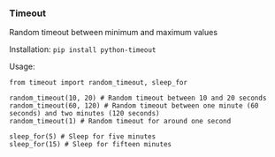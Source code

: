 ### Timeout
Random timeout between minimum and maximum values

Installation:
`pip install python-timeout`

Usage:
```
from timeout import random_timeout, sleep_for

random_timeout(10, 20) # Random timeout between 10 and 20 seconds
random_timeout(60, 120) # Random timeout between one minute (60 seconds) and two minutes (120 seconds)
random_timeout(1) # Random timeout for around one second

sleep_for(5) # Sleep for five minutes
sleep_for(15) # Sleep for fifteen minutes
```
